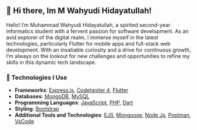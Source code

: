 ## 👋 Hi there, Im M Wahyudi Hidayatullah!

Hello! I’m Muhammad Wahyudi Hidayatullah, a spirited second-year informatics student with a fervent passion for software development. As an avid explorer of the digital realm, I immerse myself in the latest technologies, particularly Flutter for mobile apps and full-stack web development. With an insatiable curiosity and a drive for continuous growth, I’m always on the lookout for new challenges and opportunities to refine my skills in this dynamic tech landscape.

### 🚀 Technologies I Use

- **Frameworks**: [Express.js](https://expressjs.com), [CodeIgniter 4](https://codeigniter.com), [Flutter](https://flutter.dev)
- **Databases**: [MongoDB](https://www.mongodb.com), [MySQL](https://www.mysql.com)
- **Programming Languages**: [JavaScript](https://developer.mozilla.org/en-US/docs/Web/JavaScript), [PHP](https://www.php.net), [Dart](https://dart.dev)
- **Styling**: [Bootstrap](https://getbootstrap.com)
- **Additional Tools and Technologies**: [EJS](https://www.npmjs.com/package/ejs), [Mongoose](https://mongoosejs.com), [Node Js](https://nodejs.org/en), [Postman](https://www.postman.com), [VsCode](https://code.visualstudio.com/)
<!--
**mwahyudihd/mwahyudihd** is a ✨ _special_ ✨ repository because its `README.md` (this file) appears on your GitHub profile.

Here are some ideas to get you started:

- 🔭 I’m currently working on ...
- 🌱 I’m currently learning ...
- 👯 I’m looking to collaborate on ...
- 🤔 I’m looking for help with ...
- 💬 Ask me about ...
- 📫 How to reach me: ...
- 😄 Pronouns: ...
- ⚡ Fun fact: ...
-->


